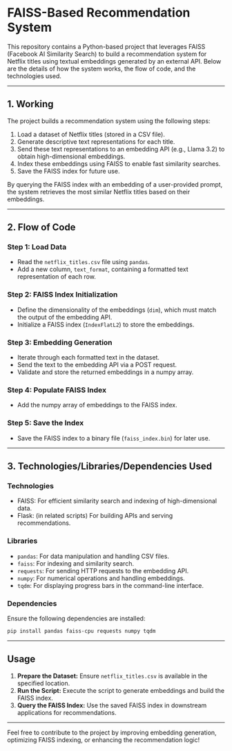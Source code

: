 # FAISS-Based Recommendation System

This repository contains a Python-based project that leverages FAISS (Facebook AI Similarity Search) to build a recommendation system for Netflix titles using textual embeddings generated by an external API. Below are the details of how the system works, the flow of code, and the technologies used.

---

## 1. **Working**
The project builds a recommendation system using the following steps:

1. Load a dataset of Netflix titles (stored in a CSV file).
2. Generate descriptive text representations for each title.
3. Send these text representations to an embedding API (e.g., Llama 3.2) to obtain high-dimensional embeddings.
4. Index these embeddings using FAISS to enable fast similarity searches.
5. Save the FAISS index for future use.

By querying the FAISS index with an embedding of a user-provided prompt, the system retrieves the most similar Netflix titles based on their embeddings.

---

## 2. **Flow of Code**

### **Step 1: Load Data**
- Read the `netflix_titles.csv` file using `pandas`.
- Add a new column, `text_format`, containing a formatted text representation of each row.

### **Step 2: FAISS Index Initialization**
- Define the dimensionality of the embeddings (`dim`), which must match the output of the embedding API.
- Initialize a FAISS index (`IndexFlatL2`) to store the embeddings.

### **Step 3: Embedding Generation**
- Iterate through each formatted text in the dataset.
- Send the text to the embedding API via a POST request.
- Validate and store the returned embeddings in a numpy array.

### **Step 4: Populate FAISS Index**
- Add the numpy array of embeddings to the FAISS index.

### **Step 5: Save the Index**
- Save the FAISS index to a binary file (`faiss_index.bin`) for later use.

---

## 3. **Technologies/Libraries/Dependencies Used**

### **Technologies**
- FAISS: For efficient similarity search and indexing of high-dimensional data.
- Flask: (in related scripts) For building APIs and serving recommendations.

### **Libraries**
- `pandas`: For data manipulation and handling CSV files.
- `faiss`: For indexing and similarity search.
- `requests`: For sending HTTP requests to the embedding API.
- `numpy`: For numerical operations and handling embeddings.
- `tqdm`: For displaying progress bars in the command-line interface.

### **Dependencies**
Ensure the following dependencies are installed:

```bash
pip install pandas faiss-cpu requests numpy tqdm
```

---

## Usage

1. **Prepare the Dataset:** Ensure `netflix_titles.csv` is available in the specified location.
2. **Run the Script:** Execute the script to generate embeddings and build the FAISS index.
3. **Query the FAISS Index:** Use the saved FAISS index in downstream applications for recommendations.

---

Feel free to contribute to the project by improving embedding generation, optimizing FAISS indexing, or enhancing the recommendation logic!
